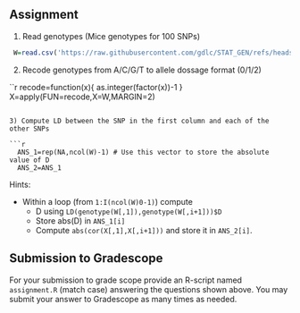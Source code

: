
## Assignment

1) Read genotypes
 (Mice genotypes for 100 SNPs)

```r
 W=read.csv('https://raw.githubusercontent.com/gdlc/STAT_GEN/refs/heads/main/DATA/100_mice_snps.csv',row.names=1)
```

2) Recode genotypes from A/C/G/T to allele dossage format (0/1/2)

``r
 recode=function(x){ as.integer(factor(x))-1 }
 X=apply(FUN=recode,X=W,MARGIN=2)
```

3) Compute LD between the SNP in the first column and each of the other SNPs

```r
  ANS_1=rep(NA,ncol(W)-1) # Use this vector to store the absolute value of D
  ANS_2=ANS_1
```

Hints:
  - Within a loop (from `1:I(ncol(W)0-1)`) compute
     - D using `LD(genotype(W[,1]),genotype(W[,i+1]))$D`
     - Store abs(D) in `ANS_1[i]`
     - Compute `abs(cor(X[,1],X[,i+1]))` and store it in `ANS_2[i]`.

## Submission to Gradescope

For your submission to grade scope provide an R-script named `assignment.R` (match case) answering the questions shown above. You may submit your answer to Gradescope as many times as needed.

